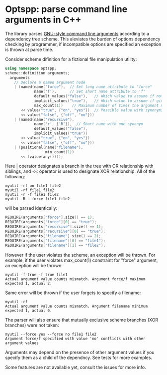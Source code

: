 # Optspp: parse command line arguments in C++
The library parses [GNU-style command line arguments](https://www.gnu.org/software/libc/manual/html_node/Argument-Syntax.html) according to a dependency tree scheme.
This aleviates the burden of options dependency checking by programmer, if incompatible options are specified an exception is thrown at parse time.

Consider scheme difinition for a fictional file manipulation utility:

```c++
using namespace optspp;
scheme::definition arguments;
  arguments
    // Declare a named argument node
    | (named(name("force"),  // Set long name attribute to "force"
             name('f'),      // Set short name attribute to 'f'
             default_values("false"),   // Which value to assume if not given on the cmd line
             implicit_values("true"),   // Which value to assume if given on cmd line without value
             max_count(1))    // Maximum number of times the argument may be specified
       << value("true", {"on", "yes"})  // Possible value with synonyms
       << value("false", {"off", "no"}))
    | (named(name("recursive"),
             name('r', {'R'}),  // Short name with one synonym
             default_values("false"),
             implicit_values("true"))
       << value("true", {"on", "yes"})
       << value("false", {"off", "no"}))
    | (positional(name("filename"),
                  min_count(1))
       << (value(any())));         
```
Here | operator designates a branch in the tree with OR relationship with siblings,
and << operator is used to designate XOR relationship.
All of the following:
```
myutil -rf on file1 file2
myutil -rf file1 file2
myutil -r -f file1 file2
myutil -R --force file1 file2
```
will be parsed identically:
```c++
REQUIRE(arguments["force"].size() == 1);
REQUIRE(arguments["force"][0] == "true");
REQUIRE(arguments["recursive"].size() == 1);
REQUIRE(arguments["recursive"][0] == "true");
REQUIRE(arguments["filename"].size() == 2);
REQUIRE(arguments["filename"][0] == "file1");
REQUIRE(arguments["filename"][1] == "file2");
```
However if the user violates the scheme, an exception will be thrown.
For example, if the user violates max_count(1) constraint for "force" argument, an exception will be thrown:
```
myutil -f true -f true file1
Actual argument value counts mismatch. Argument force/f maximum expected 1, actual 2.
```
Same error will be thrown if the user forgets to specify a filename:
```
myutil -rf
Actual argument value counts mismatch. Argument filename minimum expected 1, actual 0.
```
The parser will also ensure that mutually exclusive scheme branches (XOR branches) were not taken:
```
myutil --force yes --force no file1 file2
Argument force/f specified with value 'no' conflicts with other argument values
```

Arguments may depend on the presence of other argument values if you specify them as a child of the dependncy. See tests for more examples.

Some features are not available yet, consult the issues for more info.
